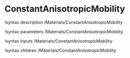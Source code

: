 <!-- MOOSE Documentation Stub: Remove this when content is added. -->

# ConstantAnisotropicMobility
!syntax description /Materials/ConstantAnisotropicMobility

!syntax parameters /Materials/ConstantAnisotropicMobility

!syntax inputs /Materials/ConstantAnisotropicMobility

!syntax children /Materials/ConstantAnisotropicMobility
